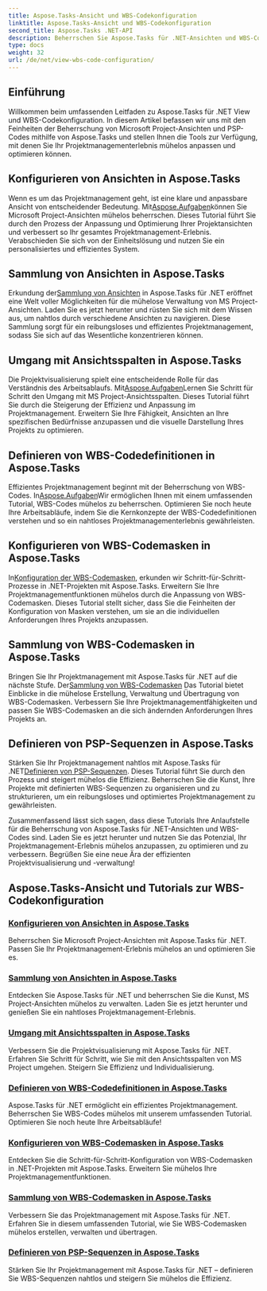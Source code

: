 ```yaml
---
title: Aspose.Tasks-Ansicht und WBS-Codekonfiguration
linktitle: Aspose.Tasks-Ansicht und WBS-Codekonfiguration
second_title: Aspose.Tasks .NET-API
description: Beherrschen Sie Aspose.Tasks für .NET-Ansichten und WBS-Codes. Passen Sie das Projektmanagement mit unseren Schritt-für-Schritt-Anleitungen individuell an. Jetzt herunterladen für eine nahtlose Projektvisualisierung.
type: docs
weight: 32
url: /de/net/view-wbs-code-configuration/
---
```


## Einführung

Willkommen beim umfassenden Leitfaden zu Aspose.Tasks für .NET View und WBS-Codekonfiguration. In diesem Artikel befassen wir uns mit den Feinheiten der Beherrschung von Microsoft Project-Ansichten und PSP-Codes mithilfe von Aspose.Tasks und stellen Ihnen die Tools zur Verfügung, mit denen Sie Ihr Projektmanagementerlebnis mühelos anpassen und optimieren können.

## Konfigurieren von Ansichten in Aspose.Tasks

 Wenn es um das Projektmanagement geht, ist eine klare und anpassbare Ansicht von entscheidender Bedeutung. Mit[Aspose.Aufgaben](./configuring-views/)können Sie Microsoft Project-Ansichten mühelos beherrschen. Dieses Tutorial führt Sie durch den Prozess der Anpassung und Optimierung Ihrer Projektansichten und verbessert so Ihr gesamtes Projektmanagement-Erlebnis. Verabschieden Sie sich von der Einheitslösung und nutzen Sie ein personalisiertes und effizientes System.

## Sammlung von Ansichten in Aspose.Tasks

 Erkundung der[Sammlung von Ansichten](./view-collection/) in Aspose.Tasks für .NET eröffnet eine Welt voller Möglichkeiten für die mühelose Verwaltung von MS Project-Ansichten. Laden Sie es jetzt herunter und rüsten Sie sich mit dem Wissen aus, um nahtlos durch verschiedene Ansichten zu navigieren. Diese Sammlung sorgt für ein reibungsloses und effizientes Projektmanagement, sodass Sie sich auf das Wesentliche konzentrieren können.

## Umgang mit Ansichtsspalten in Aspose.Tasks

 Die Projektvisualisierung spielt eine entscheidende Rolle für das Verständnis des Arbeitsablaufs. Mit[Aspose.Aufgaben](./view-columns/)Lernen Sie Schritt für Schritt den Umgang mit MS Project-Ansichtsspalten. Dieses Tutorial führt Sie durch die Steigerung der Effizienz und Anpassung im Projektmanagement. Erweitern Sie Ihre Fähigkeit, Ansichten an Ihre spezifischen Bedürfnisse anzupassen und die visuelle Darstellung Ihres Projekts zu optimieren.

## Definieren von WBS-Codedefinitionen in Aspose.Tasks

 Effizientes Projektmanagement beginnt mit der Beherrschung von WBS-Codes. In[Aspose.Aufgaben](./wbs-code-definitions/)Wir ermöglichen Ihnen mit einem umfassenden Tutorial, WBS-Codes mühelos zu beherrschen. Optimieren Sie noch heute Ihre Arbeitsabläufe, indem Sie die Kernkonzepte der WBS-Codedefinitionen verstehen und so ein nahtloses Projektmanagementerlebnis gewährleisten.

## Konfigurieren von WBS-Codemasken in Aspose.Tasks

 In[Konfiguration der WBS-Codemasken](./wbs-code-masks/), erkunden wir Schritt-für-Schritt-Prozesse in .NET-Projekten mit Aspose.Tasks. Erweitern Sie Ihre Projektmanagementfunktionen mühelos durch die Anpassung von WBS-Codemasken. Dieses Tutorial stellt sicher, dass Sie die Feinheiten der Konfiguration von Masken verstehen, um sie an die individuellen Anforderungen Ihres Projekts anzupassen.

## Sammlung von WBS-Codemasken in Aspose.Tasks

 Bringen Sie Ihr Projektmanagement mit Aspose.Tasks für .NET auf die nächste Stufe. Der[Sammlung von WBS-Codemasken](./wbs-code-mask-collection/) Das Tutorial bietet Einblicke in die mühelose Erstellung, Verwaltung und Übertragung von WBS-Codemasken. Verbessern Sie Ihre Projektmanagementfähigkeiten und passen Sie WBS-Codemasken an die sich ändernden Anforderungen Ihres Projekts an.

## Definieren von PSP-Sequenzen in Aspose.Tasks

 Stärken Sie Ihr Projektmanagement nahtlos mit Aspose.Tasks für .NET[Definieren von PSP-Sequenzen](./wbs-sequences/). Dieses Tutorial führt Sie durch den Prozess und steigert mühelos die Effizienz. Beherrschen Sie die Kunst, Ihre Projekte mit definierten WBS-Sequenzen zu organisieren und zu strukturieren, um ein reibungsloses und optimiertes Projektmanagement zu gewährleisten.

Zusammenfassend lässt sich sagen, dass diese Tutorials Ihre Anlaufstelle für die Beherrschung von Aspose.Tasks für .NET-Ansichten und WBS-Codes sind. Laden Sie es jetzt herunter und nutzen Sie das Potenzial, Ihr Projektmanagement-Erlebnis mühelos anzupassen, zu optimieren und zu verbessern. Begrüßen Sie eine neue Ära der effizienten Projektvisualisierung und -verwaltung!
## Aspose.Tasks-Ansicht und Tutorials zur WBS-Codekonfiguration
### [Konfigurieren von Ansichten in Aspose.Tasks](./configuring-views/)
Beherrschen Sie Microsoft Project-Ansichten mit Aspose.Tasks für .NET. Passen Sie Ihr Projektmanagement-Erlebnis mühelos an und optimieren Sie es.
### [Sammlung von Ansichten in Aspose.Tasks](./view-collection/)
Entdecken Sie Aspose.Tasks für .NET und beherrschen Sie die Kunst, MS Project-Ansichten mühelos zu verwalten. Laden Sie es jetzt herunter und genießen Sie ein nahtloses Projektmanagement-Erlebnis.
### [Umgang mit Ansichtsspalten in Aspose.Tasks](./view-columns/)
Verbessern Sie die Projektvisualisierung mit Aspose.Tasks für .NET. Erfahren Sie Schritt für Schritt, wie Sie mit den Ansichtsspalten von MS Project umgehen. Steigern Sie Effizienz und Individualisierung.
### [Definieren von WBS-Codedefinitionen in Aspose.Tasks](./wbs-code-definitions/)
Aspose.Tasks für .NET ermöglicht ein effizientes Projektmanagement. Beherrschen Sie WBS-Codes mühelos mit unserem umfassenden Tutorial. Optimieren Sie noch heute Ihre Arbeitsabläufe!
### [Konfigurieren von WBS-Codemasken in Aspose.Tasks](./wbs-code-masks/)
Entdecken Sie die Schritt-für-Schritt-Konfiguration von WBS-Codemasken in .NET-Projekten mit Aspose.Tasks. Erweitern Sie mühelos Ihre Projektmanagementfunktionen.
### [Sammlung von WBS-Codemasken in Aspose.Tasks](./wbs-code-mask-collection/)
Verbessern Sie das Projektmanagement mit Aspose.Tasks für .NET. Erfahren Sie in diesem umfassenden Tutorial, wie Sie WBS-Codemasken mühelos erstellen, verwalten und übertragen.
### [Definieren von PSP-Sequenzen in Aspose.Tasks](./wbs-sequences/)
Stärken Sie Ihr Projektmanagement mit Aspose.Tasks für .NET – definieren Sie WBS-Sequenzen nahtlos und steigern Sie mühelos die Effizienz.